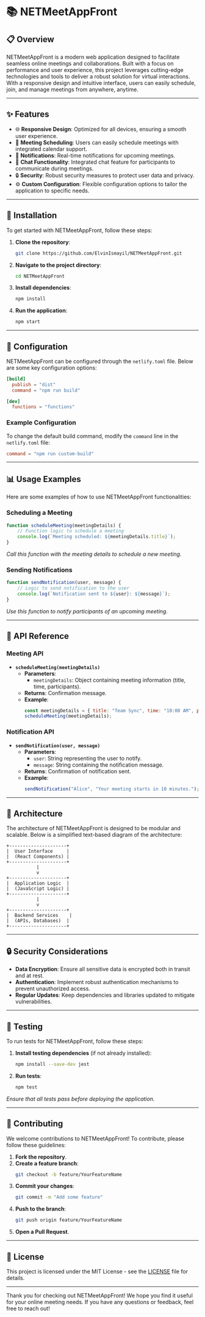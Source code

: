 # 📚 NETMeetAppFront

## 📋 Overview
NETMeetAppFront is a modern web application designed to facilitate seamless online meetings and collaborations. Built with a focus on performance and user experience, this project leverages cutting-edge technologies and tools to deliver a robust solution for virtual interactions. With a responsive design and intuitive interface, users can easily schedule, join, and manage meetings from anywhere, anytime.

---

## ✨ Features
- 🌐 **Responsive Design**: Optimized for all devices, ensuring a smooth user experience.
- 📅 **Meeting Scheduling**: Users can easily schedule meetings with integrated calendar support.
- 🔔 **Notifications**: Real-time notifications for upcoming meetings.
- 💬 **Chat Functionality**: Integrated chat feature for participants to communicate during meetings.
- 🔒 **Security**: Robust security measures to protect user data and privacy.
- ⚙️ **Custom Configuration**: Flexible configuration options to tailor the application to specific needs.

---

## 🚀 Installation
To get started with NETMeetAppFront, follow these steps:

1. **Clone the repository**:
   ```bash
   git clone https://github.com/ElvinIsmayil/NETMeetAppFront.git
   ```

2. **Navigate to the project directory**:
   ```bash
   cd NETMeetAppFront
   ```

3. **Install dependencies**:
   ```bash
   npm install
   ```

4. **Run the application**:
   ```bash
   npm start
   ```

---

## 🔧 Configuration
NETMeetAppFront can be configured through the `netlify.toml` file. Below are some key configuration options:

```toml
[build]
  publish = "dist"
  command = "npm run build"

[dev]
  functions = "functions"
```

### Example Configuration
To change the default build command, modify the `command` line in the `netlify.toml` file:

```toml
command = "npm run custom-build"
```

---

## 📊 Usage Examples
Here are some examples of how to use NETMeetAppFront functionalities:

### Scheduling a Meeting
```javascript
function scheduleMeeting(meetingDetails) {
    // Function logic to schedule a meeting
    console.log(`Meeting scheduled: ${meetingDetails.title}`);
}
```
*Call this function with the meeting details to schedule a new meeting.*

### Sending Notifications
```javascript
function sendNotification(user, message) {
    // Logic to send notification to the user
    console.log(`Notification sent to ${user}: ${message}`);
}
```
*Use this function to notify participants of an upcoming meeting.*

---

## 📘 API Reference
### Meeting API
- **`scheduleMeeting(meetingDetails)`**
  - **Parameters**: 
    - `meetingDetails`: Object containing meeting information (title, time, participants).
  - **Returns**: Confirmation message.
  - **Example**:
    ```javascript
    const meetingDetails = { title: "Team Sync", time: "10:00 AM", participants: ["Alice", "Bob"] };
    scheduleMeeting(meetingDetails);
    ```

### Notification API
- **`sendNotification(user, message)`**
  - **Parameters**: 
    - `user`: String representing the user to notify.
    - `message`: String containing the notification message.
  - **Returns**: Confirmation of notification sent.
  - **Example**:
    ```javascript
    sendNotification("Alice", "Your meeting starts in 10 minutes.");
    ```

---

## 🧩 Architecture
The architecture of NETMeetAppFront is designed to be modular and scalable. Below is a simplified text-based diagram of the architecture:

```
+---------------------+
|  User Interface     |
|  (React Components) |
+---------------------+
           |
           v
+---------------------+
|  Application Logic  |
|  (JavaScript Logic) |
+---------------------+
           |
           v
+---------------------+
|  Backend Services    |
|  (APIs, Databases)  |
+---------------------+
```

---

## 🔒 Security Considerations
- **Data Encryption**: Ensure all sensitive data is encrypted both in transit and at rest.
- **Authentication**: Implement robust authentication mechanisms to prevent unauthorized access.
- **Regular Updates**: Keep dependencies and libraries updated to mitigate vulnerabilities.

---

## 🧪 Testing
To run tests for NETMeetAppFront, follow these steps:

1. **Install testing dependencies** (if not already installed):
   ```bash
   npm install --save-dev jest
   ```

2. **Run tests**:
   ```bash
   npm test
   ```

*Ensure that all tests pass before deploying the application.*

---

## 🤝 Contributing
We welcome contributions to NETMeetAppFront! To contribute, please follow these guidelines:

1. **Fork the repository**.
2. **Create a feature branch**:
   ```bash
   git checkout -b feature/YourFeatureName
   ```
3. **Commit your changes**:
   ```bash
   git commit -m "Add some feature"
   ```
4. **Push to the branch**:
   ```bash
   git push origin feature/YourFeatureName
   ```
5. **Open a Pull Request**.

---

## 📝 License
This project is licensed under the MIT License - see the [LICENSE](LICENSE) file for details.

---

Thank you for checking out NETMeetAppFront! We hope you find it useful for your online meeting needs. If you have any questions or feedback, feel free to reach out!
